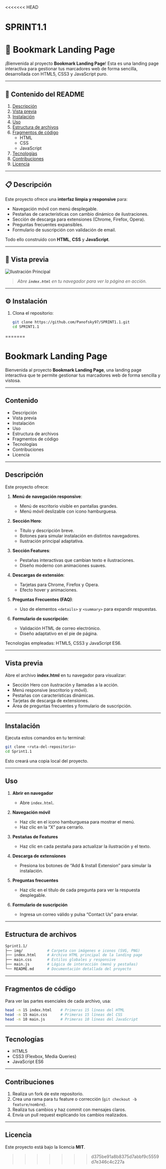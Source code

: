 <<<<<<< HEAD
# SPRINT1.1
# 📘 Bookmark Landing Page

¡Bienvenida al proyecto **Bookmark Landing Page**! Esta es una landing page interactiva para gestionar tus marcadores web de forma sencilla, desarrollada con HTML5, CSS3 y JavaScript puro.

---

## 📌 Contenido del README

1. [Descripción](#descripción)  
2. [Vista previa](#vista-previa)  
3. [Instalación](#instalación)  
4. [Uso](#uso)  
5. [Estructura de archivos](#estructura-de-archivos)  
6. [Fragmentos de código](#fragmentos-de-código)  
   - HTML  
   - CSS  
   - JavaScript  
7. [Tecnologías](#tecnologías)  
8. [Contribuciones](#contribuciones)  
9. [Licencia](#licencia)

---

## 📋 Descripción

Este proyecto ofrece una **interfaz limpia y responsive** para:

- Navegación móvil con menú desplegable.  
- Pestañas de características con cambio dinámico de ilustraciones.  
- Sección de descarga para extensiones (Chrome, Firefox, Opera).  
- Preguntas frecuentes expansibles.  
- Formulario de suscripción con validación de email.

Todo ello construido con **HTML**, **CSS** y **JavaScript**.

---

## 👀 Vista previa

![Ilustración Principal](img/illustration-hero.svg)

> _Abre **`index.html`** en tu navegador para ver la página en acción._

---

## ⚙️ Instalación

1. Clona el repositorio:  
   ```bash
   git clone https://github.com/Panofsky97/SPRINT1.1.git
   cd SPRINT1.1
=======
# Bookmark Landing Page

Bienvenida al proyecto **Bookmark Landing Page**, una landing page interactiva que te permite gestionar tus marcadores web de forma sencilla y vistosa.

---

## Contenido

- Descripción  
- Vista previa  
- Instalación  
- Uso  
- Estructura de archivos  
- Fragmentos de código  
- Tecnologías  
- Contribuciones  
- Licencia  

---

## Descripción

Este proyecto ofrece:

1. **Menú de navegación responsive**:  
   - Menú de escritorio visible en pantallas grandes.  
   - Menú móvil deslizable con icono hamburguesa.  

2. **Sección Hero**:  
   - Título y descripción breve.  
   - Botones para simular instalación en distintos navegadores.  
   - Ilustración principal adaptativa.  

3. **Sección Features**:  
   - Pestañas interactivas que cambian texto e ilustraciones.  
   - Diseño moderno con animaciones suaves.  

4. **Descargas de extensión**:  
   - Tarjetas para Chrome, Firefox y Opera.  
   - Efecto hover y animaciones.  

5. **Preguntas Frecuentes (FAQ)**:  
   - Uso de elementos `<details>` y `<summary>` para expandir respuestas.  

6. **Formulario de suscripción**:  
   - Validación HTML de correo electrónico.  
   - Diseño adaptativo en el pie de página.  

Tecnologías empleadas: HTML5, CSS3 y JavaScript ES6.

---

## Vista previa

Abre el archivo **index.html** en tu navegador para visualizar:

- Sección Hero con ilustración y llamadas a la acción.  
- Menú responsive (escritorio y móvil).  
- Pestañas con características dinámicas.  
- Tarjetas de descarga de extensiones.  
- Área de preguntas frecuentes y formulario de suscripción.  

---

## Instalación

Ejecuta estos comandos en tu terminal:

```bash
git clone <ruta-del-repositorio>
cd Sprint1.1
```

Esto creará una copia local del proyecto.

---

## Uso

1. **Abrir en navegador**  
   - Abre `index.html`.  

2. **Navegación móvil**  
   - Haz clic en el icono hamburguesa para mostrar el menú.  
   - Haz clic en la “X” para cerrarlo.  

3. **Pestañas de Features**  
   - Haz clic en cada pestaña para actualizar la ilustración y el texto.  

4. **Descarga de extensiones**  
   - Presiona los botones de “Add & Install Extension” para simular la instalación.  

5. **Preguntas frecuentes**  
   - Haz clic en el título de cada pregunta para ver la respuesta desplegable.  

6. **Formulario de suscripción**  
   - Ingresa un correo válido y pulsa “Contact Us” para enviar.  

---

## Estructura de archivos

```bash
Sprint1.1/
├── img/           # Carpeta con imágenes e iconos (SVG, PNG)
├── index.html     # Archivo HTML principal de la landing page
├── main.css       # Estilos globales y responsive
├── main.js        # Lógica de interacción (menú y pestañas)
└── README.md      # Documentación detallada del proyecto
```

---

## Fragmentos de código

Para ver las partes esenciales de cada archivo, usa:

```bash
head -n 15 index.html    # Primeras 15 líneas del HTML
head -n 15 main.css      # Primeras 15 líneas del CSS
head -n 10 main.js       # Primeras 10 líneas del JavaScript
```

---

## Tecnologías

- HTML5  
- CSS3 (Flexbox, Media Queries)  
- JavaScript ES6  

---

## Contribuciones

1. Realiza un fork de este repositorio.  
2. Crea una rama para tu feature o corrección (`git checkout -b feature/nombre`).  
3. Realiza tus cambios y haz commit con mensajes claros.  
4. Envía un pull request explicando los cambios realizados.  

---

## Licencia

Este proyecto está bajo la licencia **MIT**.  
>>>>>>> d375be91a8b8375d7abbf9c5559d7e346c4c227a

